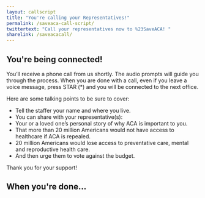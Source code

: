 ```yaml
---
layout: callscript
title: "You're calling your Representatives!"
permalink: /saveaca-call-script/
twittertext: "Call your representatives now to %23SaveACA! "
sharelink: /saveacacall/
---
```


## You're being connected!

You’ll receive a phone call from us shortly. The audio prompts will guide you through the process. When you are done with a call, even if you leave a voice message, press STAR (*) and you will be connected to the next office.

Here are some talking points to be sure to cover:

- Tell the staffer your name and where you live.
- You can share with your representative(s):
- Your or a loved one’s personal story of why ACA is important to you.
- That more than 20 million Americans would not have access to healthcare if ACA is repealed.
- 20 million Americans would lose access to preventative care, mental and reproductive health care. 
- And then urge them to vote against the budget. 

Thank you for your support!

## When you're done...